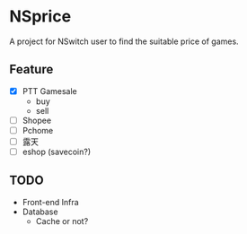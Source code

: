 # NSprice
A project for NSwitch user to find the suitable price of games.


## Feature
- [x] PTT Gamesale
    - buy
    - sell
- [ ] Shopee
- [ ] Pchome
- [ ] 露天
- [ ] eshop (savecoin?)

## TODO
- Front-end Infra
- Database
    - Cache or not?
